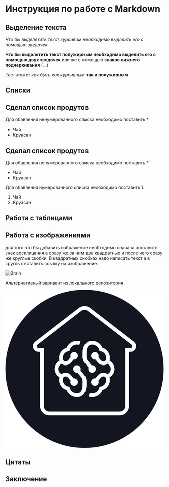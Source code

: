 # Инструкция по работе с Markdown

## Выделение  текста

*Что бы выделетить  текст  курсивом необходимо  выделить  его  с помощью зведочек*

**Что бы выделетить  текст  полужирным необходимо  выделить  его  с помощью двух зведочек**  или же  с помощью   __знаков нижнего подчеркивания__  (__)

_Тест  может  как быть как курсивным_  **так и полужирным**


## Списки 

## Сделал  список продутов

Для обавления  ненумерованного списка необходимо  поставить *

* Чай
* Круасан 




## Сделал  список продутов

Для обавления  ненумерованного списка необходимо  поставить *

* Чай
* Круасан 

Для обавления  нумерованного списка необходимо  поставить 1. 

1. Чай
2. Круасан

## Работа с таблицами

## Работа с изображениями 

для того   что бы добавить  избражение  необходимо  сначала поставить  знак восклицания а сразу же за ним две квадратные и после чего сразу же круглые скобки ![]()  В квадратных  скобках надо написать  текст  а в круглых вставить ссылку на изображение.



![Brain](https://206329.selcdn.ru/BHAGs-media/upload/companies_logo/Geekbrains-2.png "Съешь же ещё этих мягких французских булок, да выпей чаю")


Альтернативный вариаант из локального  репозитория




![Brain](Geekbrains.png)


## Цитаты

## Заключение